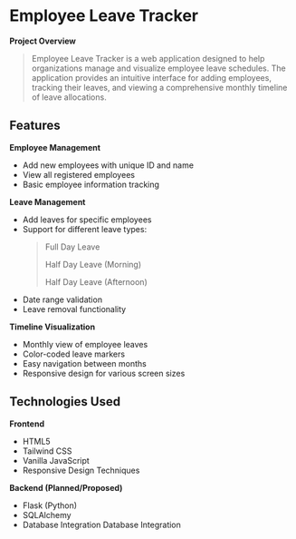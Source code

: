 # Employee Leave Tracker
**Project Overview**
>Employee Leave Tracker is a web application designed to help organizations manage and visualize employee leave schedules. The application provides an intuitive interface for adding employees, tracking their leaves, and viewing a comprehensive monthly timeline of leave allocations.

## Features
**Employee Management**
- Add new employees with unique ID and name
- View all registered employees
- Basic employee information tracking

**Leave Management**
- Add leaves for specific employees
- Support for different leave types:
    >Full Day Leave
    >
    >Half Day Leave (Morning)
    >
    >Half Day Leave (Afternoon)
- Date range validation
- Leave removal functionality

**Timeline Visualization**
- Monthly view of employee leaves
- Color-coded leave markers
- Easy navigation between months
- Responsive design for various screen sizes

## Technologies Used
**Frontend**
- HTML5
- Tailwind CSS
- Vanilla JavaScript
- Responsive Design Techniques

**Backend (Planned/Proposed)**
- Flask (Python)
- SQLAlchemy
- Database Integration
Database Integration
